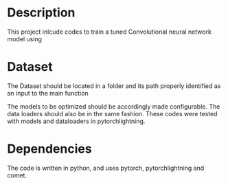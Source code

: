 # Description
This project inlcude codes to train a tuned Convolutional neural network model using

# Dataset
The Dataset should be located in a folder and its path properly identified as an input to the main function

The models to be optimized should be accordingly made configurable. The data loaders should also be in the same fashion. These codes were tested with models and dataloaders in pytorchlightning.



# Dependencies
The code is written in python, and uses pytorch, pytorchlightning and comet.  
